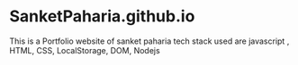 # SanketPaharia.github.io
This is a Portfolio website of sanket paharia 
tech stack used are javascript , HTML, CSS, LocalStorage, DOM, Nodejs
